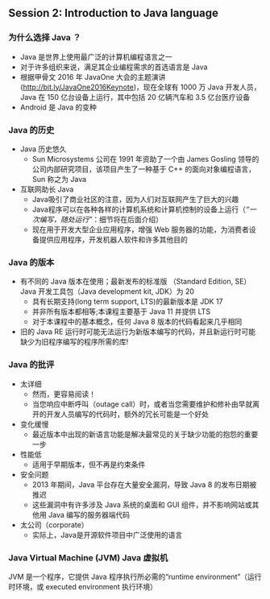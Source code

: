 ## Session 2: Introduction to Java language  

### 为什么选择 Java ？  
- Java 是世界上使用最广泛的计算机编程语言之一  
- 对于许多组织来说，满足其企业编程需求的首选语言是 Java  
- 根据甲骨文 2016 年 JavaOne 大会的主题演讲(http://bit.ly/JavaOne2016Keynote)，现在全球有 1000 万 Java 开发人员，Java 在 150 亿台设备上运行，其中包括 20 亿辆汽车和 3.5 亿台医疗设备  
- Android 是 Java 的变种  

### Java 的历史  
- Java 历史悠久  
    - Sun Microsystems 公司在 1991 年资助了一个由 James Gosling 领导的公司内部研究项目，该项目产生了一种基于 C++ 的面向对象编程语言，Sun 称之为 Java  
- 互联网助长 Java  
    - Java吸引了商业社区的注意，因为人们对互联网产生了巨大的兴趣  
    - Java程序可以在各种各样的计算机系统和计算机控制的设备上运行（*“一次编写，随处运行”*：细节将在后面介绍）  
    - 现在用于开发大型企业应用程序，增强 Web 服务器的功能，为消费者设备提供应用程序，开发机器人软件和许多其他目的  

### Java 的版本  
- 有不同的 Java 版本在使用；最新发布的标准版  （Standard Edition, SE） Java 开发工具包（Java development kit, JDK）为 20  
    - 具有长期支持(long term support, LTS)的最新版本是 JDK 17  
    - 并非所有版本都相等;本课程主要基于 Java 11 并提供 LTS  
    - 对于本课程中的基本概念，任何 Java 8 版本的代码看起来几乎相同  
- 旧的 Java RE 运行时可能无法运行为新版本编写的代码，并且新运行时可能缺少为旧程序编写的程序所需的库!  

### Java 的批评  
- 太详细  
    - 然而，更容易阅读！  
    - 当您响应中断呼叫（outage call）时，或者当您需要维护和修补由早就离开的开发人员编写的代码时，额外的冗长可能是一个好处  
- 变化缓慢  
    - 最近版本中出现的新语言功能是解决最常见的关于缺少功能的抱怨的重要一步  
- 性能低  
    - 适用于早期版本，但不再是约束条件  
- 安全问题  
    - 2013 年期间，Java 平台存在大量安全漏洞，导致 Java 8 的发布日期被推迟  
    - 这些漏洞中有许多涉及 Java 系统的桌面和 GUI 组件，并不影响网站或其他用 Java 编写的服务器端代码  
- 太公司（corporate）  
    - 实际上，Java是开源软件项目中广泛使用的语言  

### Java Virtual Machine (JVM) Java 虚拟机  
JVM 是一个程序，它提供 Java 程序执行所必需的“runtime environment”（运行时环境，或 executed environment 执行环境）  